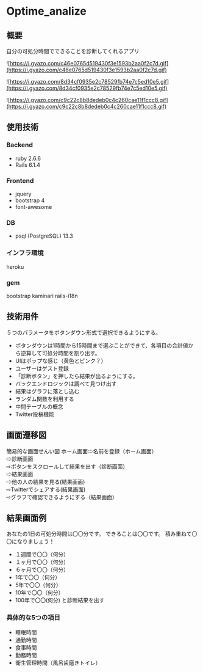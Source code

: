 # Optime_analize

## 概要
自分の可処分時間でできることを診断してくれるアプリ

![https://i.gyazo.com/c46e0765d519430f3e1593b2aa0f2c7d.gif](https://i.gyazo.com/c46e0765d519430f3e1593b2aa0f2c7d.gif)

![https://i.gyazo.com/8d34cf0935e2c78529fb74e7c5ed10e5.gif](https://i.gyazo.com/8d34cf0935e2c78529fb74e7c5ed10e5.gif)

![https://i.gyazo.com/c9c22c8b8dedeb0c4c260cae11f1ccc8.gif](https://i.gyazo.com/c9c22c8b8dedeb0c4c260cae11f1ccc8.gif)
## 使用技術

### Backend
- ruby 2.6.6
- Rails 6.1.4

### Frontend
- jquery
- bootstrap 4
- font-awesome

### DB
- psql (PostgreSQL) 13.3

### インフラ環境
heroku

### gem
bootstrap
kaminari
rails-i18n
## 技術用件
５つのパラメータをボタンダウン形式で選択できるようにする。
<br>
- ボタンダウンは1時間から15時間まで選ぶことができて、各項目の合計値から逆算して可処分時間を割り出す。
- UIはポップな感じ（黄色とピンク？）
- ユーザーはゲスト登録
- 「診断ボタン」を押したら結果が出るようにする。
- バックエンドロジックは調べて見つけ出す
- 結果はグラフに落とし込む
- ランダム関数を利用する
- 中間テーブルの概念
- Twitter投稿機能

## 画面遷移図
簡易的な画面せんい図
ホーム画面⇨名前を登録（ホーム画面）<br>
⇨診断画面<br>
⇨ボタンをスクロールして結果を出す（診断画面）
<br>
⇨結果画面
<br>
⇨他の人の結果を見る(結果画面)
<br>
⇨Twitterでシェアする(結果画面)
<br>
⇨グラフで確認できるようにする（結果画面）

## 結果画面例
あなたの1日の可処分時間は〇〇分です。
できることは〇〇です。
積み重ねて〇〇になりましょう！
- １週間で〇〇（何分）
- １ヶ月で〇〇（何分）
- ６ヶ月で〇〇（何分）
- 1年で〇〇（何分）
- 5年で〇〇（何分）
- 10年で〇〇（何分）
- 100年で〇〇(何分)
と診断結果を出す

### 具体的な5つの項目
- 睡眠時間
- 通勤時間
- 食事時間
- 勤務時間
- 衛生管理時間（風呂歯磨きトイレ）
